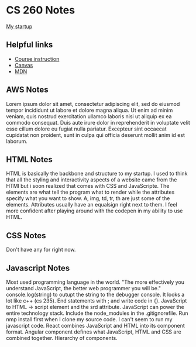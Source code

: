 # CS 260 Notes

[My startup](https://bubba260webprogramming.click)

## Helpful links

- [Course instruction](https://github.com/webprogramming260)
- [Canvas](https://byu.instructure.com)
- [MDN](https://developer.mozilla.org)

## AWS Notes

Lorem ipsum dolor sit amet, consectetur adipiscing elit, sed do eiusmod tempor incididunt ut labore et dolore magna aliqua. Ut enim ad minim veniam, quis nostrud exercitation ullamco laboris nisi ut aliquip ex ea commodo consequat. Duis aute irure dolor in reprehenderit in voluptate velit esse cillum dolore eu fugiat nulla pariatur. Excepteur sint occaecat cupidatat non proident, sunt in culpa qui officia deserunt mollit anim id est laborum.

## HTML Notes

HTML is basically the backbone and structure to my startup. I used to think that all the styling and interactivity aspects of a website came from the HTMl but i soon realized that comes with CSS and JavaScripte. The elements are what tell the program what to render while the attributes specify what you want to show. A, img, td, tr, th are just some of the elements. Attributes usually have an equalsign right next to them. I feel more confident after playing around with the codepen in my ability to use HTML.

## CSS Notes

Don't have any for right now.

## Javascript Notes

Most used programming language in the world. "The more effectively you understand JavaScript, the better web programmer you will be." console.log(string) to outupt the string to the debugger console. It looks a lot like c++ (cs 235). End statements with ; and write code in {}. JavaScript to HTML -> script element and the srd attribute. JavaScript can power the entire technology stack. Include the node_modules in the .gitignorefile. Run nmp install first when I clone my source code. I can't seem to run my javascript code. React combines JavaScript and HTML into its component format. Angular component defines what JavaScript, HTML and CSS are combined together. Hierarchy of components. 